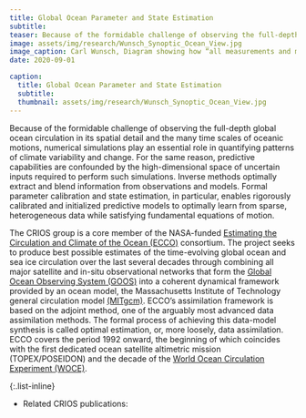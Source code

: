 ```yaml
---
title: Global Ocean Parameter and State Estimation
subtitle: 
teaser: Because of the formidable challenge of observing the full-depth global ocean circulation in its spatial detail and the many time scales of oceanic motions, numerical simulations play an essential role in quantifying patterns of climate variability and change ...
image: assets/img/research/Wunsch_Synoptic_Ocean_View.jpg
image_caption: Carl Wunsch, Diagram showing how “all measurements and models of the ocean can be interconnected to provide global estimates of the state of the three-dimensional ocean,” published in Wunsch, “Acoustic Tomography and Other Answers,” in, <em>A Celebration in Geophysics and Oceanography</em>, in Honor of Walter Munch, Scripps Institute of Oceanography, La Jolla. 1982, p. 61 (https://igpp.ucsd.edu/node/248).
date: 2020-09-01

caption: 
  title: Global Ocean Parameter and State Estimation
  subtitle: 
  thumbnail: assets/img/research/Wunsch_Synoptic_Ocean_View.jpg
---
```


Because of the formidable challenge of observing the full-depth global ocean circulation in its spatial detail and the many time scales of oceanic motions, numerical simulations play an essential role in quantifying patterns of climate variability and change. For the same reason, predictive capabilities are confounded by the high-dimensional space of uncertain inputs required to perform such simulations. Inverse methods optimally extract and blend information from observations and models. Formal parameter calibration and state estimation, in particular, enables rigorously calibrated and initialized predictive models to optimally learn from sparse, heterogeneous data while satisfying fundamental equations of motion. 

The CRIOS group is a core member of the NASA-funded [Estimating the Circulation and Climate of the Ocean (ECCO)](https://ecco-group.org/) consortium. The project seeks to produce best possible estimates of the time-evolving global ocean and sea ice circulation over the last several decades through combining all major satellite and in-situ observational networks that form the [Global Ocean Observing System (GOOS)](https://goosocean.org/) into a coherent dynamical framework provided by an ocean model, the Massachusetts Institute of Technology general circulation model [(MITgcm)](https://mitgcm.readthedocs.io/en/latest/). ECCO’s assimilation framework is based on the adjoint method, one of the arguably most advanced data assimilation methods. The formal process of achieving this data-model synthesis is called optimal estimation, or, more loosely, data assimilation. ECCO covers the period 1992 onward, the beginning of which coincides with the first dedicated ocean satellite altimetric mission (TOPEX/POSEIDON) and the decade of the [World Ocean Circulation Experiment (WOCE)](https://www.nodc.noaa.gov/woce/).

{:.list-inline}
- Related CRIOS publications: 
